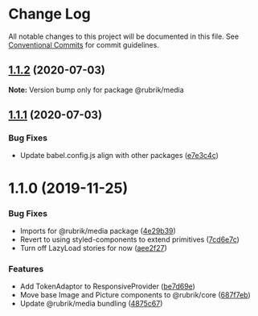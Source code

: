 # Change Log

All notable changes to this project will be documented in this file.
See [Conventional Commits](https://conventionalcommits.org) for commit guidelines.

## [1.1.2](https://github.com/brettgullan/rubrik/compare/@rubrik/media@1.1.1...@rubrik/media@1.1.2) (2020-07-03)

**Note:** Version bump only for package @rubrik/media





## [1.1.1](https://github.com/brettgullan/rubrik/compare/@rubrik/media@1.1.0...@rubrik/media@1.1.1) (2020-07-03)


### Bug Fixes

* Update babel.config.js align with other packages ([e7e3c4c](https://github.com/brettgullan/rubrik/commit/e7e3c4c68251755468d119b7c94f02020416c4c3))





# 1.1.0 (2019-11-25)


### Bug Fixes

* Imports for @rubrik/media package ([4e29b39](https://github.com/brettgullan/rubrik/commit/4e29b39aa4223dd3ea5233824921ea072829f5f3))
* Revert to using styled-components to extend primitives ([7cd6e7c](https://github.com/brettgullan/rubrik/commit/7cd6e7c24cc3dc2a876fbf2108d2ae252e386efe))
* Turn off LazyLoad stories for now ([aee2f27](https://github.com/brettgullan/rubrik/commit/aee2f27d1da3f02fabc86bbed1d43a9eb8bb9b05))


### Features

* Add TokenAdaptor to ResponsiveProvider ([be7d69e](https://github.com/brettgullan/rubrik/commit/be7d69eb6ba1c02c59726d43f51713ff223c3ea3))
* Move base Image and Picture components to @rubrik/core ([687f7eb](https://github.com/brettgullan/rubrik/commit/687f7eb96db74cd110c743285019024973208002))
* Update @rubrik/media bundling ([4875c67](https://github.com/brettgullan/rubrik/commit/4875c67791f734d832efb2ee07a8fd9baae873a5))

